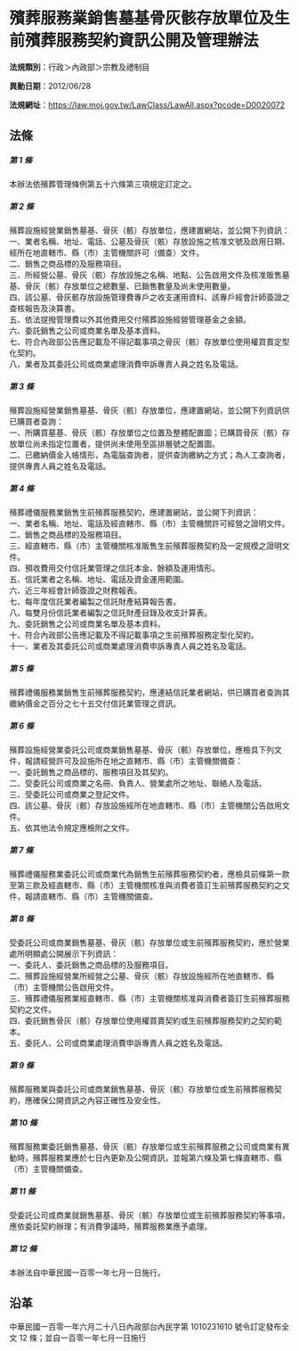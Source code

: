 # 殯葬服務業銷售墓基骨灰骸存放單位及生前殯葬服務契約資訊公開及管理辦法




**法規類別**：行政＞內政部＞宗教及禮制目

**異動日期**：2012/06/28  

**法規網址**：https://law.moj.gov.tw/LawClass/LawAll.aspx?pcode=D0020072



## 法條
##### 第 1 條
本辦法依殯葬管理條例第五十六條第三項規定訂定之。

##### 第 2 條
殯葬設施經營業銷售墓基、骨灰（骸）存放單位，應建置網站，並公開下列資訊：  
一、業者名稱、地址、電話、公墓及骨灰（骸）存放設施之核准文號及啟用日期、經所在地直轄市、縣（市）主管機關許可（備查）文件。  
二、銷售之商品標的及服務項目。  
三、所經營公墓、骨灰（骸）存放設施之名稱、地點、公告啟用文件及核准販售墓基、骨灰（骸）存放單位之總數量、已銷售數量及尚未使用數量。  
四、該公墓、骨灰骸存放設施管理費專戶之收支運用資料、該專戶經會計師簽證之查核報告及決算書。  
五、依法提撥管理費以外其他費用交付殯葬設施經營管理基金之金額。  
六、委託銷售之公司或商業名單及基本資料。  
七、符合內政部公告應記載及不得記載事項之骨灰（骸）存放單位使用權買賣定型化契約。  
八、業者及其委託公司或商業處理消費申訴專責人員之姓名及電話。

##### 第 3 條
殯葬設施經營業銷售墓基、骨灰（骸）存放單位，應建置網站，並公開下列資訊供已購買者查詢：  
一、所購買墓基、骨灰（骸）存放單位之位置及整體配置圖；已購買骨灰（骸）存放單位尚未指定位置者，提供尚未使用至區排層號之配置圖。  
二、已繳納價金入帳情形，為電腦查詢者，提供查詢繳納之方式；為人工查詢者，提供專責人員之姓名及電話。

##### 第 4 條
殯葬禮儀服務業銷售生前殯葬服務契約，應建置網站，並公開下列資訊：  
一、業者名稱、地址、電話及經直轄市、縣（市）主管機關許可經營之證明文件。  
二、銷售之商品標的及服務項目。  
三、經直轄市、縣（市）主管機關核准販售生前殯葬服務契約及一定規模之證明文件。  
四、預收費用交付信託業管理之信託本金、餘額及運用情形。  
五、信託業者之名稱、地址、電話及資金運用範圍。  
六、近三年經會計師簽證之財務報表。  
七、每年度信託業者編製之信託財產結算報告書。  
八、每雙月份信託業者編製之信託財產目錄及收支計算表。  
九、委託銷售之公司或商業名單及基本資料。  
十、符合內政部公告應記載及不得記載事項之生前殯葬服務定型化契約。  
十一、業者及其委託公司或商業處理消費申訴專責人員之姓名及電話。

##### 第 5 條
殯葬禮儀服務業銷售生前殯葬服務契約，應連結信託業者網站，供已購買者查詢其繳納價金之百分之七十五交付信託業管理之資訊。

##### 第 6 條
殯葬設施經營業委託公司或商業銷售墓基、骨灰（骸）存放單位，應檢具下列文件，報請經營許可及設施所在地之直轄市、縣（市）主管機關備查：  
一、委託銷售之商品標的、服務項目及其契約。  
二、受委託公司或商業之名冊、負責人、營業處所之地址、聯絡人及電話。  
三、受委託公司或商業之登記文件。  
四、該公墓、骨灰（骸）存放設施經所在地直轄市、縣（市）主管機關公告啟用文件。  
五、依其他法令規定應檢附之文件。

##### 第 7 條
殯葬禮儀服務業委託公司或商業代為銷售生前殯葬服務契約者，應檢具前條第一款至第三款及經直轄市、縣（市）主管機關核准與消費者簽訂生前殯葬服務契約之文件，報請直轄市、縣（市）主管機關備查。

##### 第 8 條
受委託公司或商業銷售墓基、骨灰（骸）存放單位或生前殯葬服務契約，應於營業處所明顯處公開展示下列資訊：  
一、委託人、委託銷售之商品標的及服務項目。  
二、殯葬設施經營業所經營之公墓、骨灰（骸）存放設施經所在地直轄市、縣（市）主管機關公告啟用文件。  
三、殯葬禮儀服務業經直轄市、縣（市）主管機關核准與消費者簽訂生前殯葬服務契約之文件。  
四、委託銷售骨灰（骸）存放單位使用權買賣契約或生前殯葬服務契約之契約範本。  
五、委託人、公司或商業處理消費申訴專責人員之姓名及電話。

##### 第 9 條
殯葬服務業與委託公司或商業銷售墓基、骨灰（骸）存放單位或生前殯葬服務契約，應確保公開資訊之內容正確性及安全性。

##### 第 10 條
殯葬服務業委託銷售墓基、骨灰（骸）存放單位或生前殯葬服務之公司或商業有異動時，殯葬服務業應於七日內更新及公開資訊，並報第六條及第七條直轄市、縣（市）主管機關備查。

##### 第 11 條
受委託公司或商業就銷售墓基、骨灰（骸）存放單位或生前殯葬服務契約等事項，應依委託契約辦理；有消費爭議時，殯葬服務業應予處理。

##### 第 12 條
本辦法自中華民國一百零一年七月一日施行。

## 沿革
中華民國一百零一年六月二十八日內政部台內民字第 1010231610 號令訂定發布全文 12 條；並自一百零一年七月一日施行
